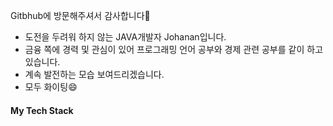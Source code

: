 Gitbhub에 방문해주셔서 감사합니다👋

- 도전을 두려워 하지 않는 JAVA개발자 Johanan입니다.
- 금융 쪽에 경력 및 관심이 있어 프로그래밍 언어 공부와 경제 관련 공부를 같이 하고 있습니다. 
- 계속 발전하는 모습 보여드리겠습니다.
- 모두 화이팅😄


<h4>My Tech Stack</h4>

<!--
**Johanan-Dream/Johanan-Dream** is a ✨ _special_ ✨ repository because its `README.md` (this file) appears on your GitHub profile.

Here are some ideas to get you started:

- 🔭 I’m currently working on ...
- 🌱 I’m currently learning ...
- 👯 I’m looking to collaborate on ...
- 🤔 I’m looking for help with ...
- 💬 Ask me about ...
- 📫 How to reach me: ...
- 😄 Pronouns: ...
- ⚡ Fun fact: ...
-->
